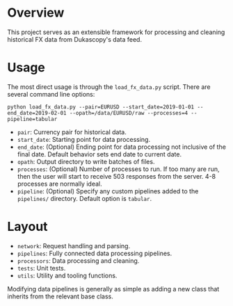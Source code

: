 # Overview

This project serves as an extensible framework for processing and cleaning historical FX data from Dukascopy's data feed.

# Usage

The most direct usage is through the `load_fx_data.py` script. There are several command line options:

`python load_fx_data.py --pair=EURUSD --start_date=2019-01-01 --end_date=2019-02-01 --opath=/data/EURUSD/raw --processes=4 --pipeline=tabular`

- `pair`: Currency pair for historical data.
- `start_date`: Starting point for data processing.
- `end_date`: (Optional) Ending point for data processing not inclusive of the final date. Default behavior sets end date to current date.
- `opath`: Output directory to write batches of files.
- `processes`: (Optional) Number of processes to run. If too many are run, then the user will start to receive 503 responses from the server. 4-8 processes are normally ideal.
- `pipeline`: (Optional) Specify any custom pipelines added to the `pipelines/` directory. Default option is `tabular`. 

# Layout

- `network`: Request handling and parsing.
- `pipelines`: Fully connected data processing pipelines.
- `processors`: Data processing and cleaning.
- `tests`: Unit tests.
- `utils`: Utility and tooling functions.

Modifying data pipelines is generally as simple as adding a new class that inherits from the relevant base class.
